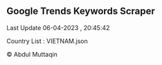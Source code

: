 

## Google Trends Keywords Scraper 
 
Last Update 06-04-2023 , 20:45:42

Country List :
VIETNAM.json



© Abdul Muttaqin 
